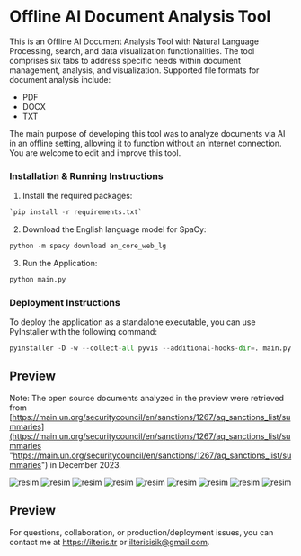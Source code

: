 # Offline AI Document Analysis Tool
This is an Offline AI Document Analysis Tool with Natural Language Processing, search, and data visualization functionalities. The tool comprises six tabs to address specific needs within document management, analysis, and visualization. Supported file formats for document analysis include:

- PDF
- DOCX
- TXT

The main purpose of developing this tool was to analyze documents via AI in an offline setting, allowing it to function without an internet connection. You are welcome to edit and improve this tool.

### Installation & Running Instructions

1. Install the required packages:
```python
`pip install -r requirements.txt`
```

2. Download the English language model for SpaCy:
```python
python -m spacy download en_core_web_lg
```

3. Run the Application:
```python
python main.py
```

### Deployment Instructions

To deploy the application as a standalone executable, you can use PyInstaller with the following command:
```python
pyinstaller -D -w --collect-all pyvis --additional-hooks-dir=. main.py
```

## Preview

Note: The open source documents analyzed in the preview were retrieved from [https://main.un.org/securitycouncil/en/sanctions/1267/aq_sanctions_list/summaries](https://main.un.org/securitycouncil/en/sanctions/1267/aq_sanctions_list/summaries "https://main.un.org/securitycouncil/en/sanctions/1267/aq_sanctions_list/summaries") in December 2023. 

![resim](https://github.com/user-attachments/assets/387cd15d-69ab-4f2e-bcd3-0e48ff178cf2)
![resim](https://github.com/user-attachments/assets/dd1231bd-1eda-4658-b044-1ea685a86d02)
![resim](https://github.com/user-attachments/assets/449de39a-714a-487a-944c-b856d6eaaf5a)
![resim](https://github.com/user-attachments/assets/bcb33e49-1062-43f4-b253-8a2d29c4759d)
![resim](https://github.com/user-attachments/assets/4fa845ac-e79e-425e-9948-6869ee26f4f1)
![resim](https://github.com/user-attachments/assets/42cb8878-d3c9-4170-bc9d-0159720c1020)
![resim](https://github.com/user-attachments/assets/6a48202b-e8e0-45ed-8560-1706303da9b6)
![resim](https://github.com/user-attachments/assets/2f27c699-1be3-42e5-a8cf-b7d5914feb11)
![resim](https://github.com/user-attachments/assets/fc077442-7e80-4114-beac-10d7865a78d5)

## Preview

For questions, collaboration, or production/deployment issues, you can contact me at https://ilteris.tr or ilterisisik@gmail.com.




